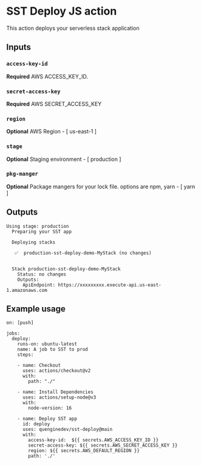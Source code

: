 # SST Deploy JS action

This action deploys your serverless stack application

## Inputs

### `access-key-id`
**Required** AWS ACCESS_KEY_ID.

### `secret-access-key`
**Required** AWS SECRET_ACCESS_KEY

### `region`
**Optional** AWS Region - [ us-east-1 ]

### `stage`
**Optional** Staging environment - [ production ]

### `pkg-manger`
**Optional** Package mangers for your lock file. options are npm, yarn - [ yarn ]


## Outputs
```
Using stage: production
  Preparing your SST app
  
  Deploying stacks
  
   ✅  production-sst-deploy-demo-MyStack (no changes)
  
  
  Stack production-sst-deploy-demo-MyStack
    Status: no changes
    Outputs:
      ApiEndpoint: https://xxxxxxxxx.execute-api.us-east-1.amazonaws.com

```


## Example usage

```
on: [push]

jobs:
  deploy:
    runs-on: ubuntu-latest
    name: A job to SST to prod
    steps:
    
    - name: Checkout
      uses: actions/checkout@v2
      with:
        path: "./"

    - name: Install Dependencies
      uses: actions/setup-node@v3
      with:
        node-version: 16

    - name: Deploy SST app
      id: deploy
      uses: quenginedev/sst-deploy@main
      with:
        access-key-id:  ${{ secrets.AWS_ACCESS_KEY_ID }}
        secret-access-key: ${{ secrets.AWS_SECRET_ACCESS_KEY }}
        region: ${{ secrets.AWS_DEFAULT_REGION }}
        path: './'
```